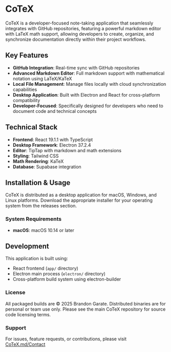 # CoTeX

CoTeX is a developer-focused note-taking application that seamlessly integrates with GitHub repositories, featuring a powerful markdown editor with LaTeX math support, allowing developers to create, organize, and synchronize documentation directly within their project workflows.

## Key Features

- **GitHub Integration**: Real-time sync with GitHub repositories
- **Advanced Markdown Editor**: Full markdown support with mathematical notation using LaTeX/KaTeX
- **Local File Management**: Manage files locally with cloud synchronization capabilities
- **Desktop Application**: Built with Electron and React for cross-platform compatibility
- **Developer-Focused**: Specifically designed for developers who need to document code and technical concepts

## Technical Stack

- **Frontend**: React 19.1.1 with TypeScript
- **Desktop Framework**: Electron 37.2.4
- **Editor**: TipTap with markdown and math extensions
- **Styling**: Tailwind CSS
- **Math Rendering**: KaTeX
- **Database**: Supabase integration

## Installation & Usage

CoTeX is distributed as a desktop application for macOS, Windows, and Linux platforms. Download the appropriate installer for your operating system from the releases section.

### System Requirements

- **macOS**: macOS 10.14 or later

## Development

This application is built using:
- React frontend (`app/` directory)
- Electron main process (`electron/` directory)
- Cross-platform build system using electron-builder




### License

All packaged builds are © 2025 Brandon Garate.
Distributed binaries are for personal or team use only. Please see the main CoTeX repository for source code licensing terms.

### Support

For issues, feature requests, or contributions, please visit [CoTeX.md/Contact](https://cotex-md.netlify.app/contact)
